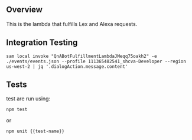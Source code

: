 ## Overview
This is the lambda that fulfills Lex and Alexa requests. 

## Integration Testing

```
sam local invoke "QnABotFulfillmentLambdaJMeqq75oakh2" -e ./events/events.json --profile 111365482541_shcva-Developer --region us-west-2 | jq '.dialogAction.message.content'
```

## Tests
test are run using:
```shell
npm test
```

or
```shell
npm unit {{test-name}}
```

